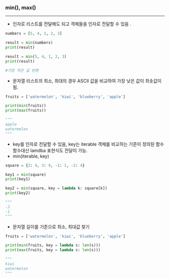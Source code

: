 ### min(), max()
***
- 인자로 리스트를 전달해도 되고 객체들을 인자로 전달할 수 있음 .
```python
numbers = [5, 4, 1, 2, 3]

result = min(numbers)
print(result)

result = min(5, 4, 1, 2, 3)
print(result)

#가장 작은 값 반환
```
- 문자열 리스트의 최소, 최대의 경우 ASCII 값을 비교하여 가장 낮은 값이 최솟값이 됨.
```python
fruits = ['watermelon', 'kiwi', 'blueberry', 'apple']

print(min(fruits))
print(max(fruits))

"""
apple
watermelon
"""
```
- key를 인자로 전달할 수 있음, key는 iterable 객체를 비교하는 기준이 정의된 함수 함수대신 lamdba 표현식도 전달이 가능.
- min(iterable, key)
```python
square = {2: 4, 3: 9, -1: 1, -2: 4}

key1 = min(square)
print(key1)

key2 = min(square, key = lambda k: square[k])
print(key2)

"""
-2
-1
"""
```
- 문자열 길이를 기준으로 최소, 최대값 찾기
```python
fruits = ['watermelon', 'kiwi', 'blueberry', 'apple']

print(min(fruits, key = lambda s: len(s)))
print(max(fruits, key = lambda s: len(s)))

"""
kiwi
watermelon
"""
```
